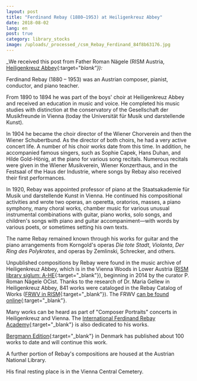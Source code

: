 ```yaml
---
layout: post
title: "Ferdinand Rebay (1880–1953) at Heiligenkreuz Abbey"
date: 2018-08-02
lang: en
post: true
category: library_stocks
image: /uploads/_processed_/csm_Rebay_Ferdinand_84f8b63176.jpg
---
```



_We received this post from Father Roman Nägele (RISM Austria, [Heiligenkreuz Abbey](https://www.stift-heiligenkreuz.org/){:target="_blank"}):_

Ferdinand Rebay (1880 – 1953) was an Austrian composer, pianist, conductor, and piano teacher.

From 1890 to 1894 he was part of the boys' choir at Heiligenkreuz Abbey and received an education in music and voice. He completed his music studies with distinction at the conservatory of the Gesellschaft der Musikfreunde in Vienna (today the Universität für Musik und darstellende Kunst).

In 1904 he became the choir director of the Wiener Chorverein and then the Wiener Schubertbund. As the director of both choirs, he had a very active concert life. A number of his choir works date from this time. In addition, he accompanied famous singers, such as Sophie Capek, Hans Duhan, and Hilde Gold-Hönig, at the piano for various song recitals. Numerous recitals were given in the Wiener Musikverein, Wiener Konzerthaus, and in the Festsaal of the Haus der Industrie, where songs by Rebay also received their first performances.

In 1920, Rebay was appointed professor of piano at the Staatsakademie für Musik und darstellende Kunst in Vienna. He continued his compositional activities and wrote two operas, an operetta, oratorios, masses, a piano symphony, many choral works, chamber music for various unusual instrumental combinations with guitar, piano works, solo songs, and children's songs with piano and guitar accompaniment—with words by various poets, or sometimes setting his own texts.

The name Rebay remained known through his works for guitar and the piano arrangements from Korngold's operas _Die tote Stadt_, _Violanta_, _Der Ring des Polykrates_, and operas by Zemlinski, Schrecker, and others.

Unpublished compositions by Rebay were found in the music archive of Heiligenkreuz Abbey, which is in the Vienna Woods in Lower Austria ([RISM library siglum: A-HE](https://opac.rism.info/search?View=rism&author=Rebay+Ferdinand&siglum=A-HE&Language=en){:target="_blank"}), beginning in 2014 by the curator P. Roman Nägele OCist. Thanks to the research of Dr. Maria Gellew in Heiligenkreuz Abbey, 841 works were cataloged in the Rebay Catalog of Works ([FRWV in RISM](https://opac.rism.info/search?View=rism&q=FRWV&Language=en){:target="_blank"}). The FRWV [can be found online](http://www.stift-heiligenkreuz-sammlungen.at/musikarchiv/ferdinand-rebay/werkverzeichnis/){:target="_blank"}.

Many works can be heard as part of "Composer Portraits" concerts in Heiligenkreuz and Vienna. The [International Ferdinand Rebay Academy](http://www.rism.info/home/newsdetails/?tx_ttnews%5BbackPid%5D=2&tx_ttnews%5Btt_news%5D=1668&cHash=deea687b6ebefdbc5542a11a51af7559){:target="_blank"} is also dedicated to his works.

[Bergmann Edition](http://www.bergmannedition.com/){:target="_blank"} in Denmark has published about 100 works to date and will continue this work.

A further portion of Rebay's compositions are housed at the Austrian National Library.

His final resting place is in the Vienna Central Cemetery.



<script type="text/javascript">var switchTo5x=true;</script><script type="text/javascript" src="http://w.sharethis.com/button/buttons.js"></script><script type="text/javascript">stLight.options({publisher: "9b601438-1ce1-49d8-bfd7-9cff5df54c17", doNotHash: false, doNotCopy: false, hashAddressBar: false});</script>